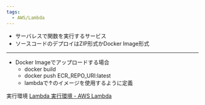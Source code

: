```yaml
---
tags:
  - AWS/Lambda
---
```

- サーバレスで関数を実行するサービス
- ソースコードのデプロイはZIP形式かDocker Image形式

---
- Docker Imageでアップロードする場合
	- docker build
	- docker push ECR_REPO_URI:latest
	- lambdaで↑のイメージを使用するように定義

実行環境
[Lambda 実行環境 - AWS Lambda](https://docs.aws.amazon.com/ja_jp/lambda/latest/dg/lambda-runtime-environment.html)

